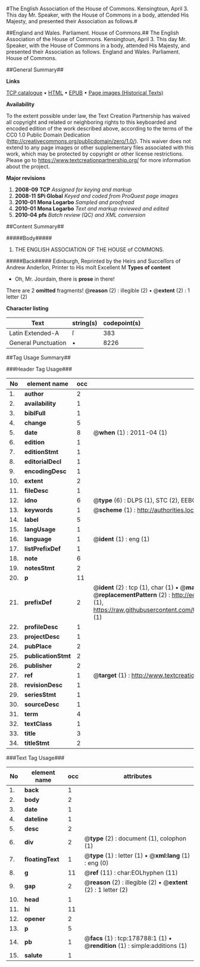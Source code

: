 #The English Association of the House of Commons. Kensingtoun, April 3. This day Mr. Speaker, with the House of Commons in a body, attended His Majesty, and presented their Association as follows.#

##England and Wales. Parliament. House of Commons.##
The English Association of the House of Commons. Kensingtoun, April 3. This day Mr. Speaker, with the House of Commons in a body, attended His Majesty, and presented their Association as follows.
England and Wales. Parliament. House of Commons.

##General Summary##

**Links**

[TCP catalogue](http://www.ota.ox.ac.uk/tcp/)  • 
[HTML](http://tei.it.ox.ac.uk/tcp/Texts-HTML/free/B03/B03059.html)  • 
[EPUB](http://tei.it.ox.ac.uk/tcp/Texts-EPUB/free/B03/B03059.epub) • 
[Page images (Historical Texts)](https://historicaltexts.jisc.ac.uk/eebo-52528815e)

**Availability**

To the extent possible under law, the Text Creation Partnership has waived all copyright and related or neighboring rights to this keyboarded and encoded edition of the work described above, according to the terms of the CC0 1.0 Public Domain Dedication (http://creativecommons.org/publicdomain/zero/1.0/). This waiver does not extend to any page images or other supplementary files associated with this work, which may be protected by copyright or other license restrictions. Please go to https://www.textcreationpartnership.org/ for more information about the project.

**Major revisions**

1. __2008-09__ __TCP__ *Assigned for keying and markup*
1. __2008-11__ __SPi Global__ *Keyed and coded from ProQuest page images*
1. __2010-01__ __Mona Logarbo__ *Sampled and proofread*
1. __2010-01__ __Mona Logarbo__ *Text and markup reviewed and edited*
1. __2010-04__ __pfs__ *Batch review (QC) and XML conversion*

##Content Summary##

#####Body#####

1. THE ENGLISH ASSOCIATION OF THE HOUSE of COMMONS.

#####Back#####
Edinburgh, Reprinted by the Heirs and Succeſſors of Andrew Anderſon, Printer to His moſt Excellent M
**Types of content**

  * Oh, Mr. Jourdain, there is **prose** in there!

There are 2 **omitted** fragments! 
 @__reason__ (2) : illegible (2)  •  @__extent__ (2) : 1 letter (2)

**Character listing**


|Text|string(s)|codepoint(s)|
|---|---|---|
|Latin Extended-A|ſ|383|
|General Punctuation|•|8226|

##Tag Usage Summary##

###Header Tag Usage###

|No|element name|occ|attributes|
|---|---|---|---|
|1.|__author__|2||
|2.|__availability__|1||
|3.|__biblFull__|1||
|4.|__change__|5||
|5.|__date__|8| @__when__ (1) : 2011-04 (1)|
|6.|__edition__|1||
|7.|__editionStmt__|1||
|8.|__editorialDecl__|1||
|9.|__encodingDesc__|1||
|10.|__extent__|2||
|11.|__fileDesc__|1||
|12.|__idno__|6| @__type__ (6) : DLPS (1), STC (2), EEBO-CITATION (1), OCLC (1), VID (1)|
|13.|__keywords__|1| @__scheme__ (1) : http://authorities.loc.gov/ (1)|
|14.|__label__|5||
|15.|__langUsage__|1||
|16.|__language__|1| @__ident__ (1) : eng (1)|
|17.|__listPrefixDef__|1||
|18.|__note__|6||
|19.|__notesStmt__|2||
|20.|__p__|11||
|21.|__prefixDef__|2| @__ident__ (2) : tcp (1), char (1)  •  @__matchPattern__ (2) : ([0-9\-]+):([0-9IVX]+) (1), (.+) (1)  •  @__replacementPattern__ (2) : http://eebo.chadwyck.com/downloadtiff?vid=$1&page=$2 (1), https://raw.githubusercontent.com/textcreationpartnership/Texts/master/tcpchars.xml#$1 (1)|
|22.|__profileDesc__|1||
|23.|__projectDesc__|1||
|24.|__pubPlace__|2||
|25.|__publicationStmt__|2||
|26.|__publisher__|2||
|27.|__ref__|1| @__target__ (1) : http://www.textcreationpartnership.org/docs/. (1)|
|28.|__revisionDesc__|1||
|29.|__seriesStmt__|1||
|30.|__sourceDesc__|1||
|31.|__term__|4||
|32.|__textClass__|1||
|33.|__title__|3||
|34.|__titleStmt__|2||


###Text Tag Usage###

|No|element name|occ|attributes|
|---|---|---|---|
|1.|__back__|1||
|2.|__body__|2||
|3.|__date__|1||
|4.|__dateline__|1||
|5.|__desc__|2||
|6.|__div__|2| @__type__ (2) : document (1), colophon (1)|
|7.|__floatingText__|1| @__type__ (1) : letter (1)  •  @__xml:lang__ (1) : eng (0)|
|8.|__g__|11| @__ref__ (11) : char:EOLhyphen (11)|
|9.|__gap__|2| @__reason__ (2) : illegible (2)  •  @__extent__ (2) : 1 letter (2)|
|10.|__head__|1||
|11.|__hi__|11||
|12.|__opener__|2||
|13.|__p__|5||
|14.|__pb__|1| @__facs__ (1) : tcp:178788:1 (1)  •  @__rendition__ (1) : simple:additions (1)|
|15.|__salute__|1||
